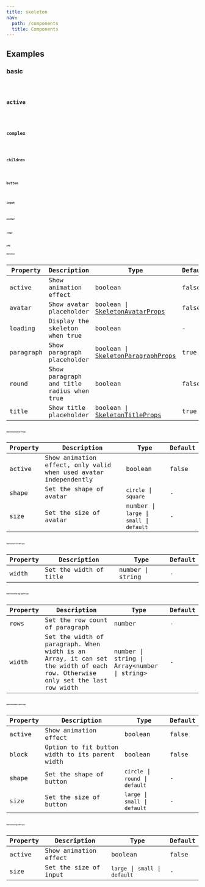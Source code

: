 ```yaml
---
title: skeleton
nav:
  path: /components
  title: Components
---
```


## Examples

### basic

<code src="./demo/basic" />

### active

<code src="./demo/active" />

### complex

<code src="./demo/complex" />

### children

<code src="./demo/children" />

### button

<code src="./demo/button" />

### input

<code src="./demo/input" />

### avatar

<code src="./demo/avatar" />

### image

<code src="./demo/image" />

## API

### Skeleton

| Property  | Description                               | Type                                                         | Default |
| --------- | ----------------------------------------- | ------------------------------------------------------------ | ------- |
| active    | Show animation effect                     | boolean                                                      | false   |
| avatar    | Show avatar placeholder                   | boolean \| [SkeletonAvatarProps](#SkeletonAvatarProps)       | false   |
| loading   | Display the skeleton when true            | boolean                                                      | -       |
| paragraph | Show paragraph placeholder                | boolean \| [SkeletonParagraphProps](#SkeletonParagraphProps) | true    |
| round     | Show paragraph and title radius when true | boolean                                                      | false   |
| title     | Show title placeholder                    | boolean \| [SkeletonTitleProps](#SkeletonTitleProps)         | true    |

### SkeletonAvatarProps

| Property | Description                                                      | Type                                      | Default |
| -------- | ---------------------------------------------------------------- | ----------------------------------------- | ------- |
| active   | Show animation effect, only valid when used avatar independently | boolean                                   | false   |
| shape    | Set the shape of avatar                                          | `circle` \| `square`                      | -       |
| size     | Set the size of avatar                                           | number \| `large` \| `small` \| `default` | -       |

### SkeletonTitleProps

| Property | Description            | Type             | Default |
| -------- | ---------------------- | ---------------- | ------- |
| width    | Set the width of title | number \| string | -       |

### SkeletonParagraphProps

| Property | Description                                                                                                                 | Type                                           | Default |
| -------- | --------------------------------------------------------------------------------------------------------------------------- | ---------------------------------------------- | ------- |
| rows     | Set the row count of paragraph                                                                                              | number                                         | -       |
| width    | Set the width of paragraph. When width is an Array, it can set the width of each row. Otherwise only set the last row width | number \| string \| Array&lt;number \| string> | -       |

### SkeletonButtonProps

| Property | Description                                    | Type                             | Default |
| -------- | ---------------------------------------------- | -------------------------------- | ------- |
| active   | Show animation effect                          | boolean                          | false   |
| block    | Option to fit button width to its parent width | boolean                          | false   |
| shape    | Set the shape of button                        | `circle` \| `round` \| `default` | -       |
| size     | Set the size of button                         | `large` \| `small` \| `default`  | -       |

### SkeletonInputProps

| Property | Description           | Type                            | Default |
| -------- | --------------------- | ------------------------------- | ------- |
| active   | Show animation effect | boolean                         | false   |
| size     | Set the size of input | `large` \| `small` \| `default` | -       |
